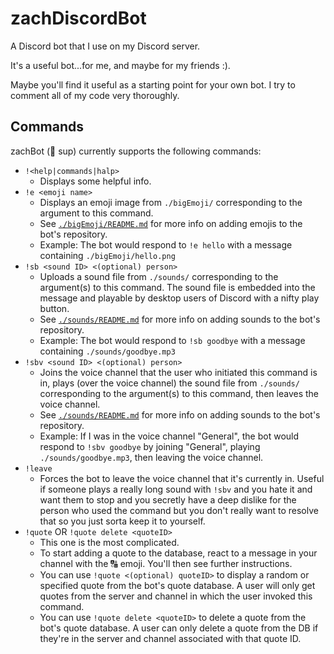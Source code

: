 # zachDiscordBot
A Discord bot that I use on my Discord server.

It's a useful bot...for me, and maybe for my friends :).

Maybe you'll find it useful as a starting point for your own bot. I try to comment all of my code very thoroughly.

## Commands
zachBot (🤖 sup) currently supports the following commands:

- `!<help|commands|halp>`
    - Displays some helpful info.
- `!e <emoji name>`
    - Displays an emoji image from `./bigEmoji/` corresponding to the argument to this command.
    - See [`./bigEmoji/README.md`](./bigEmoji/README.md) for more info on adding emojis to the bot's repository.
    - Example: The bot would respond to `!e hello` with a message containing `./bigEmoji/hello.png`
- `!sb <sound ID> <(optional) person>`
    - Uploads a sound file from `./sounds/` corresponding to the argument(s) to this command. The sound file is embedded into the message and playable by desktop users of Discord with a nifty play button.
    - See [`./sounds/README.md`](./sounds/README.md) for more info on adding sounds to the bot's repository.
    - Example: The bot would respond to `!sb goodbye` with a message containing `./sounds/goodbye.mp3`
- `!sbv <sound ID> <(optional) person>`
    - Joins the voice channel that the user who initiated this command is in, plays (over the voice channel) the sound file from `./sounds/` corresponding to the argument(s) to this command, then leaves the voice channel.
    - See [`./sounds/README.md`](./sounds/README.md) for more info on adding sounds to the bot's repository.
    - Example: If I was in the voice channel "General", the bot would respond to `!sbv goodbye` by joining "General", playing `./sounds/goodbye.mp3`, then leaving the voice channel.
- `!leave`
    - Forces the bot to leave the voice channel that it's currently in. Useful if someone plays a really long sound with `!sbv` and you hate it and want them to stop and you secretly have a deep dislike for the person who used the command but you don't really want to resolve that so you just sorta keep it to yourself.
- `!quote` OR `!quote delete <quoteID>`
    - This one is the most complicated.
    - To start adding a quote to the database, react to a message in your channel with the 🔠 emoji. You'll then see further instructions.
    - You can use `!quote <(optional) quoteID>` to display a random or specified quote from the bot's quote database. A user will only get quotes from the server and channel in which the user invoked this command.
    - You can use `!quote delete <quoteID>` to delete a quote from the bot's quote database. A user can only delete a quote from the DB if they're in the server and channel associated with that quote ID.
